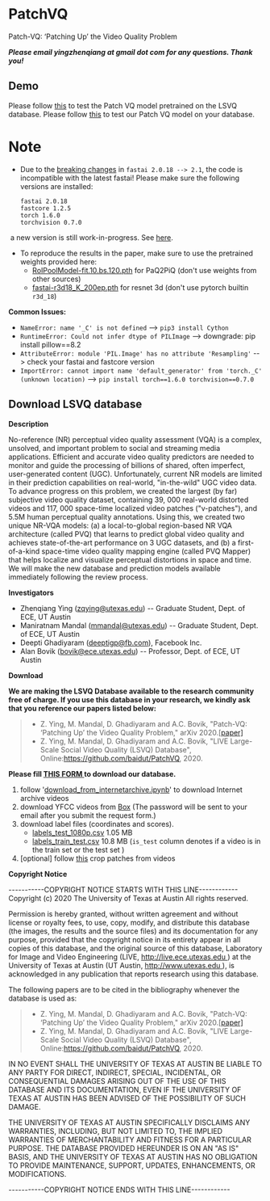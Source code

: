 # PatchVQ
Patch-VQ: ‘Patching Up’ the Video Quality Problem

***Please email yingzhenqiang at gmail dot com for any questions. Thank you!***

## Demo

Please follow [this](https://colab.research.google.com/drive/1612Y7tiAgiutmt6rXHCjjKgNdJXJ5Hvo) to test the Patch VQ model pretrained on the LSVQ database.
Please follow [this](test_PVQ_on_new_datasets.ipynb) to test our Patch VQ model on your database.

# Note

* Due to the [breaking changes](https://github.com/fastai/fastai/blob/master/CHANGELOG.md#2018) in `fastai 2.0.18 --> 2.1`, the code is incompatible with the latest fastai! Please make sure the following versions are installed: 
  ```
  fastai 2.0.18
  fastcore 1.2.5
  torch 1.6.0
  torchvision 0.7.0
  ```

​	a new version is still work-in-progress. See [here](https://github.com/baidut/fastiqa). 

* To reproduce the results in the paper, make sure to use the pretrained weights provided here: 
  * [RoIPoolModel-fit.10.bs.120.pth](https://github.com/baidut/PatchVQ/releases/download/v0.1/RoIPoolModel-fit.10.bs.120.pth) for PaQ2PiQ (don't use weights from other sources)
  *  [fastai-r3d18_K_200ep.pth](https://github.com/baidut/PatchVQ/releases/download/v0.1/fastai-r3d18_K_200ep.pth) for resnet 3d (don't use pytorch builtin `r3d_18`)

**Common Issues:**

* `NameError: name '_C' is not defined`  --> `pip3 install Cython`
* `RuntimeError: Could not infer dtype of PILImage` --> downgrade: pip install pillow==8.2
* `AttributeError: module 'PIL.Image' has no attribute 'Resampling'` --> check your fastai and fastcore version
* `ImportError: cannot import name 'default_generator' from 'torch._C' (unknown location)` --> `pip install torch==1.6.0 torchvision==0.7.0`

## Download LSVQ database

**Description**

No-reference (NR) perceptual video quality assessment (VQA) is a complex, unsolved, and important problem to social and streaming media applications. Efficient and accurate video quality predictors are needed to monitor and guide the processing of billions of shared, often imperfect, user-generated content (UGC). Unfortunately, current NR models are limited in their prediction capabilities on real-world, "in-the-wild" UGC video data. To advance progress on this problem, we created the largest (by far) subjective video quality dataset, containing 39, 000 real-world distorted videos and 117, 000 space-time localized video patches ("v-patches"), and 5.5M human perceptual quality annotations. Using this, we created two unique NR-VQA models: (a) a local-to-global region-based NR VQA architecture (called PVQ) that learns to predict global video quality and achieves state-of-the-art performance on 3 UGC datasets, and (b) a first-of-a-kind space-time video quality mapping engine (called PVQ Mapper) that helps localize and visualize perceptual distortions in space and time. We will make the new database and prediction models available immediately following the review process.

**Investigators**

* Zhenqiang Ying (<zqying@utexas.edu>) -- Graduate Student, Dept. of ECE, UT Austin
* Maniratnam Mandal (<mmandal@utexas.edu>) -- Graduate Student, Dept. of ECE, UT Austin
* Deepti Ghadiyaram (<deeptigp@fb.com>), Facebook Inc.
* Alan Bovik ([bovik@ece.utexas.edu](mailto:bovik@ece.utexas.edu)) -- Professor, Dept. of ECE, UT Austin

**Download**

**We are making the LSVQ Database available to the research community free of charge. If you use this database in your research, we kindly ask that you reference our papers listed below:**

> - Z. Ying, M. Mandal, D. Ghadiyaram and A.C. Bovik, "Patch-VQ: ‘Patching Up’ the Video Quality Problem," arXiv 2020.[[paper\]](https://arxiv.org/pdf/2011.13544.pdf)
> - Z. Ying, M. Mandal, D. Ghadiyaram and A.C. Bovik, "LIVE Large-Scale Social Video Quality (LSVQ) Database", Online:https://github.com/baidut/PatchVQ, 2020.

**Please fill [THIS FORM ](https://forms.gle/kmRH2fCuVuLAfruq5) to download our database.**

1. follow '[download_from_internetarchive.ipynb](https://colab.research.google.com/drive/16C4cEe-DRxwMUnMS-PQzjzGPs2HfIX6a)' to download Internet archive videos
2. download YFCC videos from [Box](https://utexas.box.com/s/3x10cuh5m2r85gcjmatgagkpf2ekgqwo) (The password will be sent to your email after you submit the request form.)
3. download label files (coordinates and scores).
    * [labels_test_1080p.csv](https://github.com/baidut/PatchVQ/releases/download/v0.1/labels_test_1080p.csv) 1.05 MB
    * [labels_train_test.csv](https://github.com/baidut/PatchVQ/releases/download/v0.1/labels_train_test.csv) 10.8 MB (`is_test` column denotes if a video is in the train set or the test set )
4. [optional] follow [this](https://drive.google.com/file/d/16B1UvoIE2iCzSt7moXRwfBGpB_nRy5qE/view?usp=sharing) crop patches from videos


**Copyright Notice**

-----------COPYRIGHT NOTICE STARTS WITH THIS LINE------------
Copyright (c) 2020 The University of Texas at Austin
All rights reserved.

Permission is hereby granted, without written agreement and without license or royalty fees, to use, copy, modify, and distribute this database (the images, the results and the source files) and its documentation for any purpose, provided that the copyright notice in its entirety appear in all copies of this database, and the original source of this database, Laboratory for Image and Video Engineering (LIVE, [http://live.ece.utexas.edu ](http://live.ece.utexas.edu/)) at the University of Texas at Austin (UT Austin, [http://www.utexas.edu ](http://www.utexas.edu/)), is acknowledged in any publication that reports research using this database.

The following papers are to be cited in the bibliography whenever the database is used as:

> - Z. Ying, M. Mandal, D. Ghadiyaram and A.C. Bovik, "Patch-VQ: ‘Patching Up’ the Video Quality Problem," arXiv 2020.[[paper\]](https://arxiv.org/pdf/2011.13544.pdf)
> - Z. Ying, M. Mandal, D. Ghadiyaram and A.C. Bovik, "LIVE Large-Scale Social Video Quality (LSVQ) Database", Online:https://github.com/baidut/PatchVQ, 2020.

IN NO EVENT SHALL THE UNIVERSITY OF TEXAS AT AUSTIN BE LIABLE TO ANY PARTY FOR DIRECT, INDIRECT, SPECIAL, INCIDENTAL, OR CONSEQUENTIAL DAMAGES ARISING OUT OF THE USE OF THIS DATABASE AND ITS DOCUMENTATION, EVEN IF THE UNIVERSITY OF TEXAS AT AUSTIN HAS BEEN ADVISED OF THE POSSIBILITY OF SUCH DAMAGE.

THE UNIVERSITY OF TEXAS AT AUSTIN SPECIFICALLY DISCLAIMS ANY WARRANTIES, INCLUDING, BUT NOT LIMITED TO, THE IMPLIED WARRANTIES OF MERCHANTABILITY AND FITNESS FOR A PARTICULAR PURPOSE. THE DATABASE PROVIDED HEREUNDER IS ON AN "AS IS" BASIS, AND THE UNIVERSITY OF TEXAS AT AUSTIN HAS NO OBLIGATION TO PROVIDE MAINTENANCE, SUPPORT, UPDATES, ENHANCEMENTS, OR MODIFICATIONS.

-----------COPYRIGHT NOTICE ENDS WITH THIS LINE------------
